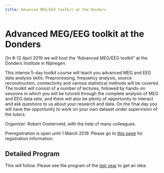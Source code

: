 ```yaml
---
title: Advanced MEG/EEG toolkit at the Donders
---
```


# Advanced MEG/EEG toolkit at the Donders

On 8-12 April 2019 we will host the “Advanced MEG/EEG toolkit” at the Donders Institute in Nijmegen.

This intense 5-day toolkit course will teach you advanced MEG and EEG data analysis skills. Preprocessing, frequency analysis, source reconstruction, connectivity and various statistical methods will be covered. The toolkit will consist of a number of lectures, followed by hands-on sessions in which you will be tutored through the complete analysis of MEG and EEG data sets, and there will also be plenty of opportunity to interact and ask questions to us about your research and data. On the final day you will have the opportunity to work on your own dataset under supervision of the tutors.

Organizer: Robert Oostenveld, with the help of many colleagues.

Preregistration is open until 1 March 2019. Please go to [this page](https://www.ru.nl/donders/agenda/donders-tool-kits/vm-tool-kits/donders-meg-eeg-toolkit/) for registration information. 

## Detailed Program

This will follow. Please see the program of the [last year](/workshop/toolkit2018) to get an idea.  
